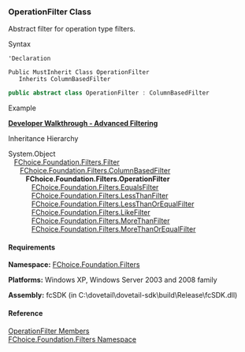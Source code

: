 ﻿### OperationFilter Class

Abstract filter for operation type filters.

Syntax

```vbnet
'Declaration

Public MustInherit Class OperationFilter 
   Inherits ColumnBasedFilter
```

```csharp
public abstract class OperationFilter : ColumnBasedFilter
```

Example

[**Developer Walkthrough - Advanced Filtering**](/articles/walkthroughs/filtering.md)

Inheritance Hierarchy

System.Object  
   [FChoice.Foundation.Filters.Filter](fcSDK~FChoice.Foundation.Filters.Filter.md)  
      [FChoice.Foundation.Filters.ColumnBasedFilter](fcSDK~FChoice.Foundation.Filters.ColumnBasedFilter.md)  
         **FChoice.Foundation.Filters.OperationFilter**  
            [FChoice.Foundation.Filters.EqualsFilter](fcSDK~FChoice.Foundation.Filters.EqualsFilter.md)  
            [FChoice.Foundation.Filters.LessThanFilter](fcSDK~FChoice.Foundation.Filters.LessThanFilter.md)  
            [FChoice.Foundation.Filters.LessThanOrEqualFilter](fcSDK~FChoice.Foundation.Filters.LessThanOrEqualFilter.md)  
            [FChoice.Foundation.Filters.LikeFilter](fcSDK~FChoice.Foundation.Filters.LikeFilter.md)  
            [FChoice.Foundation.Filters.MoreThanFilter](fcSDK~FChoice.Foundation.Filters.MoreThanFilter.md)  
            [FChoice.Foundation.Filters.MoreThanOrEqualFilter](fcSDK~FChoice.Foundation.Filters.MoreThanOrEqualFilter.md)  

#### Requirements

**Namespace:** [FChoice.Foundation.Filters](fcSDK~FChoice.Foundation.Filters_namespace.md)

**Platforms:** Windows XP, Windows Server 2003 and 2008 family

**Assembly:** fcSDK (in C:\\dovetail\\dovetail-sdk\\build\\Release\\fcSDK.dll)

#### Reference

[OperationFilter Members](fcSDK~FChoice.Foundation.Filters.OperationFilter_members.md)  
[FChoice.Foundation.Filters Namespace](fcSDK~FChoice.Foundation.Filters_namespace.md)